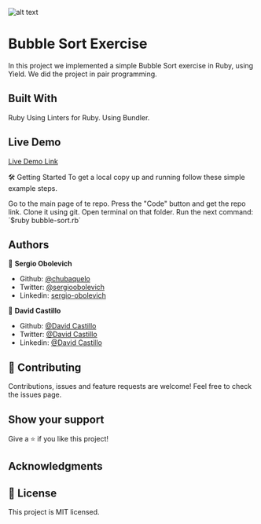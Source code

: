 ![alt text](https://camo.githubusercontent.com/3a5835d4f56c57cec85939ac345e43fef164c178/68747470733a2f2f696d672e736869656c64732e696f2f62616467652f4d6963726f76657273652d626c756576696f6c6574 "Microverse")

# Bubble Sort Exercise
In this project we implemented a simple Bubble Sort exercise in Ruby, using Yield.
We did the project in pair programming.

## Built With
Ruby
Using Linters for Ruby.
Using Bundler.

## Live Demo
[Live Demo Link](https://repl.it/@davidleonardo53/bubblesort-method#main.rb)

🛠 Getting Started
To get a local copy up and running follow these simple example steps.

Go to the main page of te repo.
Press the "Code" button and get the repo link.
Clone it using git.
Open terminal on that folder.
Run the next command: ´$ruby bubble-sort.rb´

## Authors

👤 **Sergio Obolevich**

- Github: [@chubaquelo](https://github.com/chubaquelo)
- Twitter: [@sergioobolevich](https://twitter.com/SergioObolevich)
- Linkedin: [sergio-obolevich](https://www.linkedin.com/in/sergio-obolevich/)

👤 **David Castillo**

- Github: [@David Castillo](https://github.com/Fanger53)
- Twitter: [@David Castillo](https://twitter.com/DavidLe97005129)
- Linkedin: [@David Castillo](https://www.linkedin.com/in/david-castillo-61ba10b8/)

## 🤝 Contributing
Contributions, issues and feature requests are welcome!
Feel free to check the issues page.

## Show your support
Give a ⭐️ if you like this project!

## Acknowledgments

## 📝 License
This project is MIT licensed.
